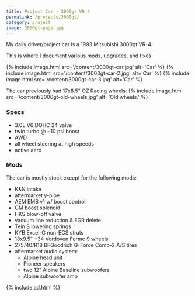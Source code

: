 ```yaml
---
title: Project Car - 3000gt VR-4
permalink: /projects/3000gt/
category: project
image: 3000gt-page.jpg
---
```


My daily driver/project car is a 1993 Mitsubishi 3000gt VR-4.

This is where I document various mods, upgrades, and fixes.

{% include image.html src='/content/3000gt-car.jpg' alt='Car' %}
{% include image.html src='/content/3000gt-car-2.jpg' alt='Car' %}
{% include image.html src='/content/3000gt-car-3.jpg' alt='Car' %}

The car previously had 17x8.5" OZ Racing wheels:
{% include image.html src='/content/3000gt-old-wheels.jpg' alt='Old wheels.' %}


### Specs

* 3.0L V6 DOHC 24 valve
* twin turbo @ ~10 psi boost
* AWD
* all wheel steering at high speeds
* active aero

### Mods
The car is mostly stock except for the following mods:

* K&N intake
* aftermarket y-pipe
* AEM EMS v1 w/ boost control
* GM boost solenoid
* HKS blow-off valve
* vacuum line reduction & EGR delete
* Tein S lowering springs
* KYB Excel-G non-ECS struts
* 18x9.5" +34 Vordoven Forme 9 wheels
* 275/40/R18 BFGoodrich G-Force Comp-2 A/S tires
* aftermarket audio system:
  * Alpine head unit
  * Pioneer speakers
  * two 12" Alpine Baseline subwoofers
  * Alpine subwoofer amp

{% include ad.html %}
